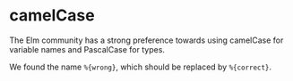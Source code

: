 # camelCase

[comment]: # "This error is raised when a variable/type is not using camelCase/PascalCase"
[comment]: # "requires 2 parameters:"
[comment]: # "- wrong: name not in wrong casing"
[comment]: # "- correct: name in correct casing"

The Elm community has a strong preference towards using camelCase for variable names and PascalCase for types.

We found the name `%{wrong}`, which should be replaced by `%{correct}`.
